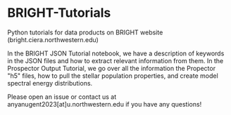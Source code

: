 # BRIGHT-Tutorials
Python tutorials for data products on BRIGHT website (bright.ciera.northwestern.edu)

In the BRIGHT JSON Tutorial notebook, we have a description of keywords in the JSON files and how to extract relevant information from them. In the Prospector Output Tutorial, we go over all the information the Propector "h5" files, how to pull the stellar population properties, and create model spectral energy distributions.

Please open an issue or contact us at anyanugent2023[at]u.northwestern.edu if you have any questions!
